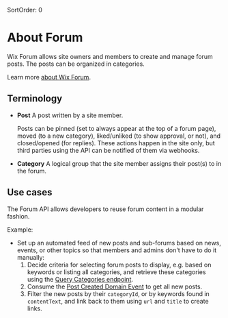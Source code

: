 SortOrder: 0
# About Forum

Wix Forum allows site owners and members to create and manage forum posts. The posts can be organized in categories.

Learn more [about Wix Forum](https://support.wix.com/en/article/wix-forum-about-wix-forum).

## Terminology

- **Post**
  A post written by a site member.

  Posts can be pinned (set to always appear at the top of a forum page), moved (to a new category), liked/unliked (to show approval, or not), and closed/opened (for replies). These actions happen in the site only, but third parties using the API can be notified of them via webhooks.

- **Category**
  A logical group that the site member assigns their post(s) to in the forum.

## Use cases

The Forum API allows developers to reuse forum content in a modular fashion.

Example:
 - Set up an automated feed of new posts and sub-forums based on news, events, or other topics so that members and admins don't have to do it manually:
    1. Decide criteria for selecting forum posts to display, e.g. based on keywords or listing all categories, and retrieve these categories using the [Query Categories endpoint](https://dev.wix.com/api/rest/community/wix-forum/category/query-categories).
   2. Consume the [Post Created Domain Event](https://dev.wix.com/api/rest/community/wix-forum/post/post-created-domain-event) to get all new posts.
   3. Filter the new posts by their `categoryId`, or by keywords found in `contentText`, and link back to them using `url` and `title` to create links.
